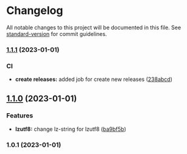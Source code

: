 # Changelog

All notable changes to this project will be documented in this file. See [standard-version](https://github.com/conventional-changelog/standard-version) for commit guidelines.

### [1.1.1](https://github.com/Lack-Zillions-Over/hyperc/compare/v1.1.0...v1.1.1) (2023-01-01)


### CI

* **create releases:** added job for create new releases ([238abcd](https://github.com/Lack-Zillions-Over/hyperc/commit/238abcdd77727576c7c1086c4d5293c1232a1ae9))

## [1.1.0](https://github.com/Lack-Zillions-Over/hyperc/compare/v1.0.1...v1.1.0) (2023-01-01)


### Features

* **lzutf8:** change lz-string for lzutf8 ([ba9bf5b](https://github.com/Lack-Zillions-Over/hyperc/commit/ba9bf5b5866726cecfe9ea42b3beac932f7a505f))

### 1.0.1 (2023-01-01)
